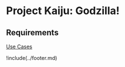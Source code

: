 # Project Kaiju: Godzilla!

## Requirements

[Use Cases](use_cases/GodzillaUseCases.md)

!include(../footer.md)